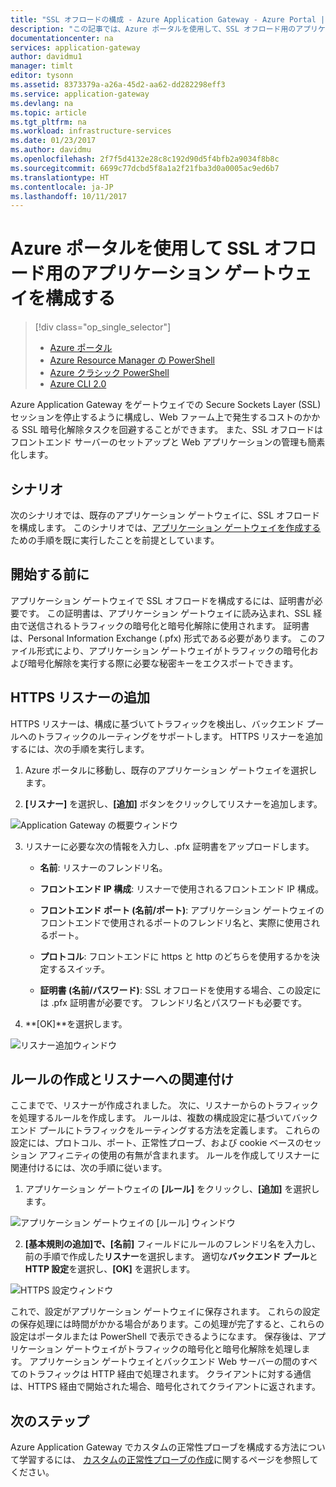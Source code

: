 ```yaml
---
title: "SSL オフロードの構成 - Azure Application Gateway - Azure Portal | Microsoft Docs"
description: "この記事では、Azure ポータルを使用して、SSL オフロード用のアプリケーション ゲートウェイを作成する方法について説明します"
documentationcenter: na
services: application-gateway
author: davidmu1
manager: timlt
editor: tysonn
ms.assetid: 8373379a-a26a-45d2-aa62-dd282298eff3
ms.service: application-gateway
ms.devlang: na
ms.topic: article
ms.tgt_pltfrm: na
ms.workload: infrastructure-services
ms.date: 01/23/2017
ms.author: davidmu
ms.openlocfilehash: 2f7f5d4132e28c8c192d90d5f4bfb2a9034f8b8c
ms.sourcegitcommit: 6699c77dcbd5f8a1a2f21fba3d0a0005ac9ed6b7
ms.translationtype: HT
ms.contentlocale: ja-JP
ms.lasthandoff: 10/11/2017
---
```

# <a name="configure-an-application-gateway-for-ssl-offload-by-using-the-azure-portal"></a>Azure ポータルを使用して SSL オフロード用のアプリケーション ゲートウェイを構成する

> [!div class="op_single_selector"]
> * [Azure ポータル](application-gateway-ssl-portal.md)
> * [Azure Resource Manager の PowerShell](application-gateway-ssl-arm.md)
> * [Azure クラシック PowerShell](application-gateway-ssl.md)
> * [Azure CLI 2.0](application-gateway-ssl-cli.md)

Azure Application Gateway をゲートウェイでの Secure Sockets Layer (SSL) セッションを停止するように構成し、Web ファーム上で発生するコストのかかる SSL 暗号化解除タスクを回避することができます。 また、SSL オフロードはフロントエンド サーバーのセットアップと Web アプリケーションの管理も簡素化します。

## <a name="scenario"></a>シナリオ

次のシナリオでは、既存のアプリケーション ゲートウェイに、SSL オフロードを構成します。 このシナリオでは、[アプリケーション ゲートウェイを作成する](application-gateway-create-gateway-portal.md)ための手順を既に実行したことを前提としています。

## <a name="before-you-begin"></a>開始する前に

アプリケーション ゲートウェイで SSL オフロードを構成するには、証明書が必要です。 この証明書は、アプリケーション ゲートウェイに読み込まれ、SSL 経由で送信されるトラフィックの暗号化と暗号化解除に使用されます。 証明書は、Personal Information Exchange (.pfx) 形式である必要があります。 このファイル形式により、アプリケーション ゲートウェイがトラフィックの暗号化および暗号化解除を実行する際に必要な秘密キーをエクスポートできます。

## <a name="add-an-https-listener"></a>HTTPS リスナーの追加

HTTPS リスナーは、構成に基づいてトラフィックを検出し、バックエンド プールへのトラフィックのルーティングをサポートします。 HTTPS リスナーを追加するには、次の手順を実行します。

   1. Azure ポータルに移動し、既存のアプリケーション ゲートウェイを選択します。

   2. **[リスナー]** を選択し、**[追加]** ボタンをクリックしてリスナーを追加します。

   ![Application Gateway の概要ウィンドウ][1]


   3. リスナーに必要な次の情報を入力し、.pfx 証明書をアップロードします。
      - **名前**: リスナーのフレンドリ名。

      - **フロントエンド IP 構成**: リスナーで使用されるフロントエンド IP 構成。

      - **フロントエンド ポート (名前/ポート)**: アプリケーション ゲートウェイのフロントエンドで使用されるポートのフレンドリ名と、実際に使用されるポート。

      - **プロトコル**: フロントエンドに https と http のどちらを使用するかを決定するスイッチ。

      - **証明書 (名前/パスワード)**: SSL オフロードを使用する場合、この設定には .pfx 証明書が必要です。 フレンドリ名とパスワードも必要です。

   4. **[OK]**を選択します。

![リスナー追加ウィンドウ][2]

## <a name="create-a-rule-and-associate-it-to-the-listener"></a>ルールの作成とリスナーへの関連付け

ここまでで、リスナーが作成されました。 次に、リスナーからのトラフィックを処理するルールを作成します。 ルールは、複数の構成設定に基づいてバックエンド プールにトラフィックをルーティングする方法を定義します。 これらの設定には、プロトコル、ポート、正常性プローブ、および cookie ベースのセッション アフィニティの使用の有無が含まれます。 ルールを作成してリスナーに関連付けるには、次の手順に従います。


   1. アプリケーション ゲートウェイの **[ルール]** をクリックし、**[追加]** を選択します。

   ![アプリケーション ゲートウェイの [ルール] ウィンドウ][3]


   2. **[基本規則の追加]**で、**[名前]** フィールドにルールのフレンドリ名を入力し、前の手順で作成した**リスナー**を選択します。 適切な**バックエンド プール**と **HTTP 設定**を選択し、**[OK]** を選択します。

   ![HTTPS 設定ウィンドウ][4]

これで、設定がアプリケーション ゲートウェイに保存されます。 これらの設定の保存処理には時間がかかる場合があります。この処理が完了すると、これらの設定はポータルまたは PowerShell で表示できるようになます。 保存後は、アプリケーション ゲートウェイがトラフィックの暗号化と暗号化解除を処理します。 アプリケーション ゲートウェイとバックエンド Web サーバーの間のすべてのトラフィックは HTTP 経由で処理されます。 クライアントに対する通信は、HTTPS 経由で開始された場合、暗号化されてクライアントに返されます。

## <a name="next-steps"></a>次のステップ

Azure Application Gateway でカスタムの正常性プローブを構成する方法について学習するには、 [カスタムの正常性プローブの作成](application-gateway-create-gateway-portal.md)に関するページを参照してください。

[1]: ./media/application-gateway-ssl-portal/figure1.png
[2]: ./media/application-gateway-ssl-portal/figure2.png
[3]: ./media/application-gateway-ssl-portal/figure3.png
[4]: ./media/application-gateway-ssl-portal/figure4.png

